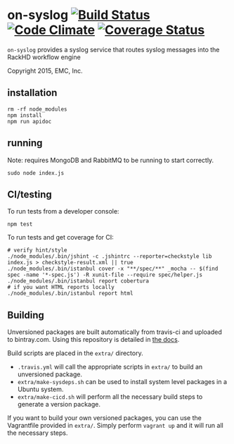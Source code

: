
# on-syslog [![Build Status](https://travis-ci.org/RackHD/on-syslog.svg?branch=master)](https://travis-ci.org/RackHD/on-syslog) [![Code Climate](https://codeclimate.com/github/RackHD/on-syslog/badges/gpa.svg)](https://codeclimate.com/github/RackHD/on-syslog) [![Coverage Status](https://coveralls.io/repos/RackHD/on-syslog/badge.svg?branch=master&service=github)](https://coveralls.io/github/RackHD/on-syslog?branch=master)

`on-syslog` provides a syslog service that routes syslog messages into the
RackHD workflow engine

Copyright 2015, EMC, Inc.

## installation

    rm -rf node_modules
    npm install
    npm run apidoc

## running

Note: requires MongoDB and RabbitMQ to be running to start correctly.

    sudo node index.js

## CI/testing

To run tests from a developer console:

    npm test

To run tests and get coverage for CI:

    # verify hint/style
    ./node_modules/.bin/jshint -c .jshintrc --reporter=checkstyle lib index.js > checkstyle-result.xml || true
    ./node_modules/.bin/istanbul cover -x "**/spec/**" _mocha -- $(find spec -name '*-spec.js') -R xunit-file --require spec/helper.js
    ./node_modules/.bin/istanbul report cobertura
    # if you want HTML reports locally
    ./node_modules/.bin/istanbul report html


## Building

Unversioned packages are built automatically from travis-ci and uploaded to bintray.com. Using
this repository is detailed in [the docs](http://rackhd.readthedocs.org/en/latest/rackhd/ubuntu_package_installation.html).

Build scripts are placed in the `extra/` directory.

  * `.travis.yml` will call the appropriate scripts in `extra/` to build an unversioned package.
  * `extra/make-sysdeps.sh` can be used to install system level packages in a Ubuntu system.
  * `extra/make-cicd.sh` will perform all the necessary build steps to generate a version package.

If you want to build your own versioned packages, you can use the Vagrantfile provided in `extra/`.  Simply perform `vagrant up` and it will run all the necessary steps.

